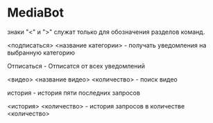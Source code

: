 # MediaBot

знаки "<" и ">" служат только для обозначения разделов команд.

<подписаться> <название категории> - получать уведомления на выбранную категорию

Отписаться - Отписатся от всех уведомлений

<видео> <название видео> <количество> - поиск видео

история - история пяти последних запросов

<история> <количество> - история запросов в количестве <количество>
